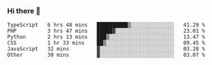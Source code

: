 ### Hi there 👋

<!--START_SECTION:waka-->

```text
TypeScript   6 hrs 48 mins   ██████████▒░░░░░░░░░░░░░░   41.29 %
PHP          3 hrs 47 mins   █████▓░░░░░░░░░░░░░░░░░░░   23.01 %
Python       2 hrs 13 mins   ███▒░░░░░░░░░░░░░░░░░░░░░   13.47 %
CSS          1 hr 33 mins    ██▒░░░░░░░░░░░░░░░░░░░░░░   09.45 %
JavaScript   32 mins         ▓░░░░░░░░░░░░░░░░░░░░░░░░   03.28 %
Other        30 mins         ▓░░░░░░░░░░░░░░░░░░░░░░░░   03.07 %
```

<!--END_SECTION:waka-->
